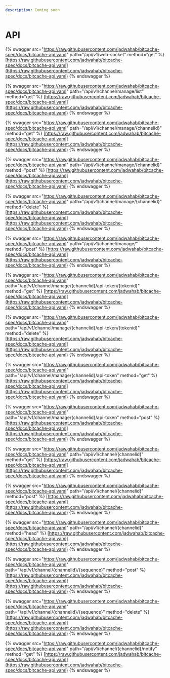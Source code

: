 ```yaml
---
description: Coming soon
---
```


# API

{% swagger src="https://raw.githubusercontent.com/jadwahab/bitcache-spec/docs/bitcache-api.yaml" path="/api/v1/web-socket" method="get" %}
[https://raw.githubusercontent.com/jadwahab/bitcache-spec/docs/bitcache-api.yaml](https://raw.githubusercontent.com/jadwahab/bitcache-spec/docs/bitcache-api.yaml)
{% endswagger %}

{% swagger src="https://raw.githubusercontent.com/jadwahab/bitcache-spec/docs/bitcache-api.yaml" path="/api/v1/channel/manage/list" method="get" %}
[https://raw.githubusercontent.com/jadwahab/bitcache-spec/docs/bitcache-api.yaml](https://raw.githubusercontent.com/jadwahab/bitcache-spec/docs/bitcache-api.yaml)
{% endswagger %}

{% swagger src="https://raw.githubusercontent.com/jadwahab/bitcache-spec/docs/bitcache-api.yaml" path="/api/v1/channel/manage/{channelid}" method="get" %}
[https://raw.githubusercontent.com/jadwahab/bitcache-spec/docs/bitcache-api.yaml](https://raw.githubusercontent.com/jadwahab/bitcache-spec/docs/bitcache-api.yaml)
{% endswagger %}

{% swagger src="https://raw.githubusercontent.com/jadwahab/bitcache-spec/docs/bitcache-api.yaml" path="/api/v1/channel/manage/{channelid}" method="post" %}
[https://raw.githubusercontent.com/jadwahab/bitcache-spec/docs/bitcache-api.yaml](https://raw.githubusercontent.com/jadwahab/bitcache-spec/docs/bitcache-api.yaml)
{% endswagger %}

{% swagger src="https://raw.githubusercontent.com/jadwahab/bitcache-spec/docs/bitcache-api.yaml" path="/api/v1/channel/manage/{channelid}" method="delete" %}
[https://raw.githubusercontent.com/jadwahab/bitcache-spec/docs/bitcache-api.yaml](https://raw.githubusercontent.com/jadwahab/bitcache-spec/docs/bitcache-api.yaml)
{% endswagger %}

{% swagger src="https://raw.githubusercontent.com/jadwahab/bitcache-spec/docs/bitcache-api.yaml" path="/api/v1/channel/manage/" method="post" %}
[https://raw.githubusercontent.com/jadwahab/bitcache-spec/docs/bitcache-api.yaml](https://raw.githubusercontent.com/jadwahab/bitcache-spec/docs/bitcache-api.yaml)
{% endswagger %}

{% swagger src="https://raw.githubusercontent.com/jadwahab/bitcache-spec/docs/bitcache-api.yaml" path="/api/v1/channel/manage/{channelid}/api-token/{tokenid}" method="get" %}
[https://raw.githubusercontent.com/jadwahab/bitcache-spec/docs/bitcache-api.yaml](https://raw.githubusercontent.com/jadwahab/bitcache-spec/docs/bitcache-api.yaml)
{% endswagger %}

{% swagger src="https://raw.githubusercontent.com/jadwahab/bitcache-spec/docs/bitcache-api.yaml" path="/api/v1/channel/manage/{channelid}/api-token/{tokenid}" method="delete" %}
[https://raw.githubusercontent.com/jadwahab/bitcache-spec/docs/bitcache-api.yaml](https://raw.githubusercontent.com/jadwahab/bitcache-spec/docs/bitcache-api.yaml)
{% endswagger %}

{% swagger src="https://raw.githubusercontent.com/jadwahab/bitcache-spec/docs/bitcache-api.yaml" path="/api/v1/channel/manage/{channelid}/api-token" method="get" %}
[https://raw.githubusercontent.com/jadwahab/bitcache-spec/docs/bitcache-api.yaml](https://raw.githubusercontent.com/jadwahab/bitcache-spec/docs/bitcache-api.yaml)
{% endswagger %}

{% swagger src="https://raw.githubusercontent.com/jadwahab/bitcache-spec/docs/bitcache-api.yaml" path="/api/v1/channel/manage/{channelid}/api-token" method="post" %}
[https://raw.githubusercontent.com/jadwahab/bitcache-spec/docs/bitcache-api.yaml](https://raw.githubusercontent.com/jadwahab/bitcache-spec/docs/bitcache-api.yaml)
{% endswagger %}

{% swagger src="https://raw.githubusercontent.com/jadwahab/bitcache-spec/docs/bitcache-api.yaml" path="/api/v1/channel/{channelid}" method="get" %}
[https://raw.githubusercontent.com/jadwahab/bitcache-spec/docs/bitcache-api.yaml](https://raw.githubusercontent.com/jadwahab/bitcache-spec/docs/bitcache-api.yaml)
{% endswagger %}

{% swagger src="https://raw.githubusercontent.com/jadwahab/bitcache-spec/docs/bitcache-api.yaml" path="/api/v1/channel/{channelid}" method="post" %}
[https://raw.githubusercontent.com/jadwahab/bitcache-spec/docs/bitcache-api.yaml](https://raw.githubusercontent.com/jadwahab/bitcache-spec/docs/bitcache-api.yaml)
{% endswagger %}

{% swagger src="https://raw.githubusercontent.com/jadwahab/bitcache-spec/docs/bitcache-api.yaml" path="/api/v1/channel/{channelid}" method="head" %}
[https://raw.githubusercontent.com/jadwahab/bitcache-spec/docs/bitcache-api.yaml](https://raw.githubusercontent.com/jadwahab/bitcache-spec/docs/bitcache-api.yaml)
{% endswagger %}

{% swagger src="https://raw.githubusercontent.com/jadwahab/bitcache-spec/docs/bitcache-api.yaml" path="/api/v1/channel/{channelid}/{sequence}" method="post" %}
[https://raw.githubusercontent.com/jadwahab/bitcache-spec/docs/bitcache-api.yaml](https://raw.githubusercontent.com/jadwahab/bitcache-spec/docs/bitcache-api.yaml)
{% endswagger %}

{% swagger src="https://raw.githubusercontent.com/jadwahab/bitcache-spec/docs/bitcache-api.yaml" path="/api/v1/channel/{channelid}/{sequence}" method="delete" %}
[https://raw.githubusercontent.com/jadwahab/bitcache-spec/docs/bitcache-api.yaml](https://raw.githubusercontent.com/jadwahab/bitcache-spec/docs/bitcache-api.yaml)
{% endswagger %}

{% swagger src="https://raw.githubusercontent.com/jadwahab/bitcache-spec/docs/bitcache-api.yaml" path="/api/v1/channel/{channelid}/notify" method="get" %}
[https://raw.githubusercontent.com/jadwahab/bitcache-spec/docs/bitcache-api.yaml](https://raw.githubusercontent.com/jadwahab/bitcache-spec/docs/bitcache-api.yaml)
{% endswagger %}
